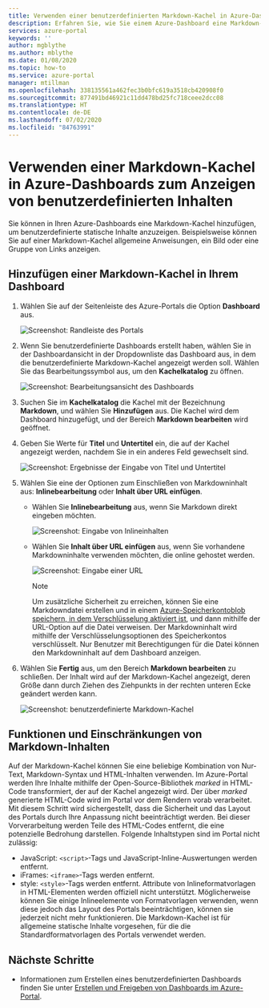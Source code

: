 ```yaml
---
title: Verwenden einer benutzerdefinierten Markdown-Kachel in Azure-Dashboards
description: Erfahren Sie, wie Sie einem Azure-Dashboard eine Markdown-Kachel zum Anzeigen von statischen Inhalten hinzufügen.
services: azure-portal
keywords: ''
author: mgblythe
ms.author: mblythe
ms.date: 01/08/2020
ms.topic: how-to
ms.service: azure-portal
manager: mtillman
ms.openlocfilehash: 338135561a462fec3b0bfc619a3518cb420908f0
ms.sourcegitcommit: 877491bd46921c11dd478bd25fc718ceee2dcc08
ms.translationtype: HT
ms.contentlocale: de-DE
ms.lasthandoff: 07/02/2020
ms.locfileid: "84763991"
---
```

# <a name="use-a-markdown-tile-on-azure-dashboards-to-show-custom-content"></a>Verwenden einer Markdown-Kachel in Azure-Dashboards zum Anzeigen von benutzerdefinierten Inhalten

Sie können in Ihren Azure-Dashboards eine Markdown-Kachel hinzufügen, um benutzerdefinierte statische Inhalte anzuzeigen. Beispielsweise können Sie auf einer Markdown-Kachel allgemeine Anweisungen, ein Bild oder eine Gruppe von Links anzeigen.

## <a name="add-a-markdown-tile-to-your-dashboard"></a>Hinzufügen einer Markdown-Kachel in Ihrem Dashboard

1. Wählen Sie auf der Seitenleiste des Azure-Portals die Option **Dashboard** aus.

   ![Screenshot: Randleiste des Portals](./media/azure-portal-markdown-tile/azure-portal-nav.png)

1. Wenn Sie benutzerdefinierte Dashboards erstellt haben, wählen Sie in der Dashboardansicht in der Dropdownliste das Dashboard aus, in dem die benutzerdefinierte Markdown-Kachel angezeigt werden soll. Wählen Sie das Bearbeitungssymbol aus, um den **Kachelkatalog** zu öffnen.

   ![Screenshot: Bearbeitungsansicht des Dashboards](./media/azure-portal-markdown-tile/azure-portal-dashboard-edit.png)

1. Suchen Sie im **Kachelkatalog** die Kachel mit der Bezeichnung **Markdown**, und wählen Sie **Hinzufügen** aus. Die Kachel wird dem Dashboard hinzugefügt, und der Bereich **Markdown bearbeiten** wird geöffnet.

1. Geben Sie Werte für **Titel** und **Untertitel** ein, die auf der Kachel angezeigt werden, nachdem Sie in ein anderes Feld gewechselt sind.

   ![Screenshot: Ergebnisse der Eingabe von Titel und Untertitel](./media/azure-portal-markdown-tile/azure-portal-dashboard-enter-title.png)

1. Wählen Sie eine der Optionen zum Einschließen von Markdowninhalt aus: **Inlinebearbeitung** oder **Inhalt über URL einfügen**.

   - Wählen Sie **Inlinebearbeitung**  aus, wenn Sie Markdown direkt eingeben möchten.

      ![Screenshot: Eingabe von Inlineinhalten](./media/azure-portal-markdown-tile/azure-portal-dashboard-markdown-inline-content.png)

   - Wählen Sie **Inhalt über URL einfügen** aus, wenn Sie vorhandene Markdowninhalte verwenden möchten, die online gehostet werden.

      ![Screenshot: Eingabe einer URL](./media/azure-portal-markdown-tile/azure-portal-dashboard-markdown-url.png)

      > [!NOTE]
      > Um zusätzliche Sicherheit zu erreichen, können Sie eine Markdowndatei erstellen und in einem [Azure-Speicherkontoblob speichern, in dem Verschlüsselung aktiviert ist](../storage/common/storage-service-encryption.md), und dann mithilfe der URL-Option auf die Datei verweisen. Der Markdowninhalt wird mithilfe der Verschlüsselungsoptionen des Speicherkontos verschlüsselt. Nur Benutzer mit Berechtigungen für die Datei können den Markdowninhalt auf dem Dashboard anzeigen.

1. Wählen Sie **Fertig** aus, um den Bereich **Markdown bearbeiten** zu schließen. Der Inhalt wird auf der Markdown-Kachel angezeigt, deren Größe dann durch Ziehen des Ziehpunkts in der rechten unteren Ecke geändert werden kann.

   ![Screenshot: benutzerdefinierte Markdown-Kachel](./media/azure-portal-markdown-tile/azure-portal-custom-markdown-tile.png)

## <a name="markdown-content-capabilities-and-limitations"></a>Funktionen und Einschränkungen von Markdown-Inhalten

Auf der Markdown-Kachel können Sie eine beliebige Kombination von Nur-Text, Markdown-Syntax und HTML-Inhalten verwenden. Im Azure-Portal werden Ihre Inhalte mithilfe der Open-Source-Bibliothek _marked_ in HTML-Code transformiert, der auf der Kachel angezeigt wird. Der über _marked_ generierte HTML-Code wird im Portal vor dem Rendern vorab verarbeitet. Mit diesem Schritt wird sichergestellt, dass die Sicherheit und das Layout des Portals durch Ihre Anpassung nicht beeinträchtigt werden. Bei dieser Vorverarbeitung werden Teile des HTML-Codes entfernt, die eine potenzielle Bedrohung darstellen. Folgende Inhaltstypen sind im Portal nicht zulässig:

* JavaScript: `<script>`-Tags und JavaScript-Inline-Auswertungen werden entfernt.
* iFrames: `<iframe>`-Tags werden entfernt.
* style: `<style>`-Tags werden entfernt. Attribute von Inlineformatvorlagen in HTML-Elementen werden offiziell nicht unterstützt. Möglicherweise können Sie einige Inlineelemente von Formatvorlagen verwenden, wenn diese jedoch das Layout des Portals beeinträchtigen, können sie jederzeit nicht mehr funktionieren. Die Markdown-Kachel ist für allgemeine statische Inhalte vorgesehen, für die die Standardformatvorlagen des Portals verwendet werden.

## <a name="next-steps"></a>Nächste Schritte

* Informationen zum Erstellen eines benutzerdefinierten Dashboards finden Sie unter [Erstellen und Freigeben von Dashboards im Azure-Portal](../azure-portal/azure-portal-dashboards.md).
